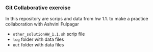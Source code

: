 
### Git Collaborative exercise

In this repository are scrips and data from hw 1.1. to make a practice collaboration with Ashvini Fulpagar

 - `other_solutionHW_1.1.sh` scrip file
 - `log` folder with data files
 - `out` folder with data files

